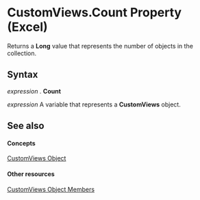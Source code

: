 
# CustomViews.Count Property (Excel)

Returns a  **Long** value that represents the number of objects in the collection.


## Syntax

 _expression_ . **Count**

 _expression_ A variable that represents a **CustomViews** object.


## See also


#### Concepts


[CustomViews Object](f970bdf7-371b-ba41-89a3-bef2c6907f1a.md)
#### Other resources


[CustomViews Object Members](694d7e53-a38b-e4c3-eb44-d35c758e1352.md)
